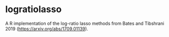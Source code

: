 # logratiolasso

A R implementation of the log-ratio lasso methods from Bates and Tibshrani 2019 (https://arxiv.org/abs/1709.01139).
